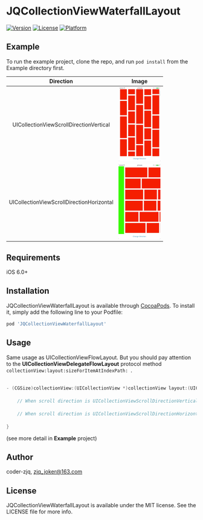 # JQCollectionViewWaterfallLayout

[![Version](https://img.shields.io/cocoapods/v/JQCollectionViewWaterfallLayout.svg?style=flat)](https://cocoapods.org/pods/JQCollectionViewWaterfallLayout)
[![License](https://img.shields.io/cocoapods/l/JQCollectionViewWaterfallLayout.svg?style=flat)](https://cocoapods.org/pods/JQCollectionViewWaterfallLayout)
[![Platform](https://img.shields.io/cocoapods/p/JQCollectionViewWaterfallLayout.svg?style=flat)](https://cocoapods.org/pods/JQCollectionViewWaterfallLayout)

## Example

To run the example project, clone the repo, and run `pod install` from the Example directory first.

|               **Direction**               |                          **Image**                           |
| :---------------------------------------: | :----------------------------------------------------------: |
|  UICollectionViewScrollDirectionVertical  | ![](https://github.com/Coder-ZJQ/JQCollectionViewWaterfallLayout/blob/master/Image/demo_vertical.gif?raw=true) |
| UICollectionViewScrollDirectionHorizontal | ![](https://github.com/Coder-ZJQ/JQCollectionViewWaterfallLayout/blob/master/Image/demo_horizontal.gif?raw=true) |



## Requirements

iOS 6.0+

## Installation

JQCollectionViewWaterfallLayout is available through [CocoaPods](https://cocoapods.org). To install
it, simply add the following line to your Podfile:

```ruby
pod 'JQCollectionViewWaterfallLayout'
```

## Usage

Same usage as UICollectionViewFlowLayout. But you should pay attention to the  **UICollectionViewDelegateFlowLayout** protocol method `collectionView:layout:sizeForItemAtIndexPath: `.

``` objective-c

- (CGSize)collectionView:(UICollectionView *)collectionView layout:(UICollectionViewLayout *)collectionViewLayout sizeForItemAtIndexPath:(NSIndexPath *)indexPath {
    
  	// When scroll direction is UICollectionViewScrollDirectionVertical, the item width is fixed, the item height is flexible. And you can change the col count by measure the item width.
    
    // When scroll direction is UICollectionViewScrollDirectionHorizontal, the item height is fixed, the item width is flexible. And you can change the row count by measure the item height.

}
```

(see more detail in **Example** project)

## Author

coder-zjq, zjq_joker@163.com

## License

JQCollectionViewWaterfallLayout is available under the MIT license. See the LICENSE file for more info.
